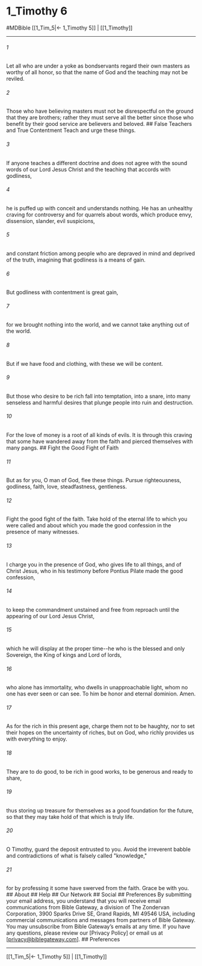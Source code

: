 # 1_Timothy 6
#MDBible
[[1_Tim_5|← 1_Timothy 5]] | [[1_Timothy]]

***






###### 1 


Let all who are under a yoke as bondservants regard their own masters as worthy of all honor, so that the name of God and the teaching may not be reviled. 





###### 2 


Those who have believing masters must not be disrespectful on the ground that they are brothers; rather they must serve all the better since those who benefit by their good service are believers and beloved. ## False Teachers and True Contentment Teach and urge these things. 





###### 3 


If anyone teaches a different doctrine and does not agree with the sound words of our Lord Jesus Christ and the teaching that accords with godliness, 





###### 4 


he is puffed up with conceit and understands nothing. He has an unhealthy craving for controversy and for quarrels about words, which produce envy, dissension, slander, evil suspicions, 





###### 5 


and constant friction among people who are depraved in mind and deprived of the truth, imagining that godliness is a means of gain. 





###### 6 


But godliness with contentment is great gain, 





###### 7 


for we brought nothing into the world, and we cannot take anything out of the world. 





###### 8 


But if we have food and clothing, with these we will be content. 





###### 9 


But those who desire to be rich fall into temptation, into a snare, into many senseless and harmful desires that plunge people into ruin and destruction. 





###### 10 


For the love of money is a root of all kinds of evils. It is through this craving that some have wandered away from the faith and pierced themselves with many pangs. ## Fight the Good Fight of Faith 





###### 11 


But as for you, O man of God, flee these things. Pursue righteousness, godliness, faith, love, steadfastness, gentleness. 





###### 12 


Fight the good fight of the faith. Take hold of the eternal life to which you were called and about which you made the good confession in the presence of many witnesses. 





###### 13 


I charge you in the presence of God, who gives life to all things, and of Christ Jesus, who in his testimony before Pontius Pilate made the good confession, 





###### 14 


to keep the commandment unstained and free from reproach until the appearing of our Lord Jesus Christ, 





###### 15 


which he will display at the proper time--he who is the blessed and only Sovereign, the King of kings and Lord of lords, 





###### 16 


who alone has immortality, who dwells in unapproachable light, whom no one has ever seen or can see. To him be honor and eternal dominion. Amen. 





###### 17 


As for the rich in this present age, charge them not to be haughty, nor to set their hopes on the uncertainty of riches, but on God, who richly provides us with everything to enjoy. 





###### 18 


They are to do good, to be rich in good works, to be generous and ready to share, 





###### 19 


thus storing up treasure for themselves as a good foundation for the future, so that they may take hold of that which is truly life. 





###### 20 


O Timothy, guard the deposit entrusted to you. Avoid the irreverent babble and contradictions of what is falsely called "knowledge," 





###### 21 


for by professing it some have swerved from the faith. Grace be with you. ## About ## Help ## Our Network ## Social ## Preferences By submitting your email address, you understand that you will receive email communications from Bible Gateway, a division of The Zondervan Corporation, 3900 Sparks Drive SE, Grand Rapids, MI 49546 USA, including commercial communications and messages from partners of Bible Gateway. You may unsubscribe from Bible Gateway&rsquo;s emails at any time. If you have any questions, please review our [Privacy Policy] or email us at [privacy@biblegateway.com]. ## Preferences

***

[[1_Tim_5|← 1_Timothy 5]] | [[1_Timothy]]
